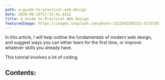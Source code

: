 ```yaml
---
path: a-guide-to-practical-web-design
date: 2020-06-15T17:51:41.815Z
title: A Guide to Practical Web Design
featuredImage: https://images.unsplash.com/photo-1522542550221-31fd19575a2d?ixlib=rb-1.2.1&auto=format&fit=crop&w=1050&q=80
---
```

In this article, I will help outline the fundamentals of modern web design, and suggest ways you can either learn for the first time, or improve whatever skills you already have.

This tutorial involves a lot of coding. 

## Contents: